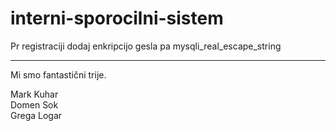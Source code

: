 # interni-sporocilni-sistem

Pr registraciji dodaj enkripcijo gesla pa mysqli_real_escape_string



----------------------------- 
Mi smo fantastični trije.

Mark Kuhar<br>
Domen Sok<br>
Grega Logar
